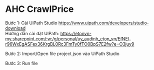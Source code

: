 # AHC CrawlPrice
Bước 1: Cài UiPath Studio https://www.uipath.com/developers/studio-download  
Hướng dẫn cài đặt UIPath: https://etonvn-my.sharepoint.com/:w:/g/personal/uy_audinh_eton_vn/EfNEl-r96WxEgASFex36KrgBL0Rc3FmTy0fTO0BpS7E2fw?e=O3juy9

Bước 2: Import/Open file project.json vào UiPath Studio

Bước 3: Run file
